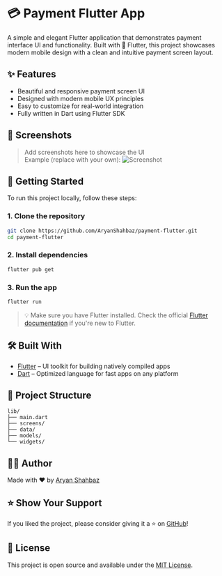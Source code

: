


# 💳 Payment Flutter App

A simple and elegant Flutter application that demonstrates payment interface UI and functionality. Built with 💙 Flutter, this project showcases modern mobile design with a clean and intuitive payment screen layout.

## ✨ Features

- Beautiful and responsive payment screen UI
- Designed with modern mobile UX principles
- Easy to customize for real-world integration
- Fully written in Dart using Flutter SDK

## 📱 Screenshots

> Add screenshots here to showcase the UI  
> Example (replace with your own):
> ![Screenshot](screenshots/payment_screen.png)

## 🚀 Getting Started

To run this project locally, follow these steps:

### 1. Clone the repository

```bash
git clone https://github.com/AryanShahbaz/payment-flutter.git
cd payment-flutter
```

### 2. Install dependencies

```bash
flutter pub get
```

### 3. Run the app

```bash
flutter run
```

> 💡 Make sure you have Flutter installed. Check the official [Flutter documentation](https://docs.flutter.dev/get-started/install) if you're new to Flutter.

## 🛠️ Built With

- [Flutter](https://flutter.dev/) – UI toolkit for building natively compiled apps
- [Dart](https://dart.dev/) – Optimized language for fast apps on any platform

## 📂 Project Structure

```
lib/
├── main.dart          
├── screens/           
├── data/              
├── models/            
└── widgets/           
```

## 🙋‍♂️ Author

Made with ❤️ by [Aryan Shahbaz](https://github.com/AryanShahbaz)

## ⭐️ Show Your Support

If you liked the project, please consider giving it a ⭐️ on [GitHub](https://github.com/AryanShahbaz/payment-flutter)!

## 📄 License

This project is open source and available under the [MIT License](LICENSE).



